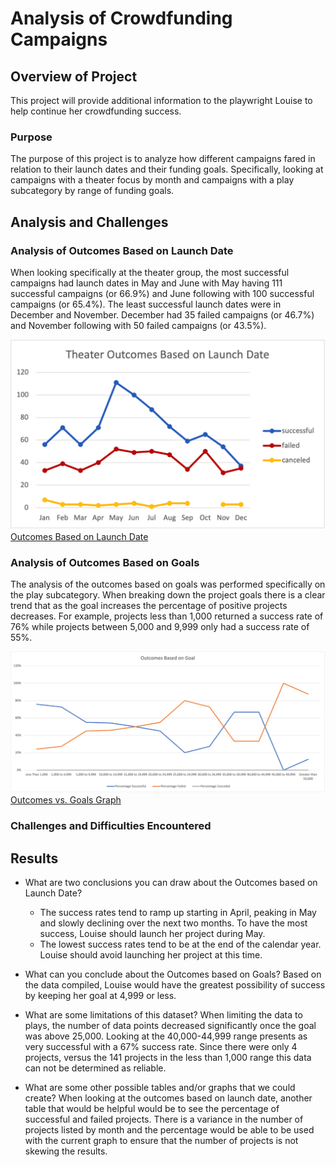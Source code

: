 # Analysis of Crowdfunding Campaigns

## Overview of Project
This project will provide additional information to the playwright Louise to help continue her crowdfunding success.
### Purpose
The purpose of this project is to analyze how different campaigns fared in relation to their launch dates and their funding goals.  Specifically, looking at campaigns with a theater focus by month and campaigns with a play subcategory by range of funding goals.
## Analysis and Challenges
### Analysis of Outcomes Based on Launch Date
When looking specifically at the theater group, the most successful campaigns had launch dates in May and June with May having 111 successful campaigns (or 66.9%) and June following with 100 successful campaigns (or 65.4%).  The least successful launch dates were in December and November.  December had 35 failed campaigns (or 46.7%) and November following with 50 failed campaigns (or 43.5%).

![Outcomes Based on Launch Date](/Resources/Theater_Outcomes_vs_Launch.png)
[Outcomes Based on Launch Date](/Resources/Theater_Outcomes_vs_Launch.png)

### Analysis of Outcomes Based on Goals
The analysis of the outcomes based on goals was performed specifically on the play subcategory.  When breaking down the project goals there is a clear trend that as the goal increases the percentage of positive projects decreases.  For example, projects less than 1,000 returned a success rate of 76% while projects between 5,000 and 9,999 only had a success rate of 55%.


![Outcomes vs. Goals Graph](/Resources/Outcomes_vs_Goals.png)
[Outcomes vs. Goals Graph](/Resources/Outcomes_vs_Goals.png)

### Challenges and Difficulties Encountered

## Results
- What are two conclusions you can draw about the Outcomes based on Launch Date?
  - The success rates tend to ramp up starting in April, peaking in May and slowly declining over the next two months.  To have the most success, Louise should launch her project during May.
  - The lowest success rates tend to be at the end of the calendar year.  Louise should avoid launching her project at this time.  

- What can you conclude about the Outcomes based on Goals?
Based on the data compiled, Louise would have the greatest possibility of success by keeping her goal at 4,999 or less.

- What are some limitations of this dataset?
When limiting the data to plays, the number of data points decreased significantly once the goal was above 25,000.  Looking at the 40,000-44,999 range presents as very successful with a 67% success rate.  Since there were only 4 projects, versus the 141 projects in the less than 1,000 range this data can not be determined as reliable.

- What are some other possible tables and/or graphs that we could create?
When looking at the outcomes based on launch date, another table that would be helpful would be to see the percentage of successful and failed projects.  There is a variance in the number of projects listed by month and the percentage would be able to be used with the current graph to ensure that the number of projects is not skewing the results.

